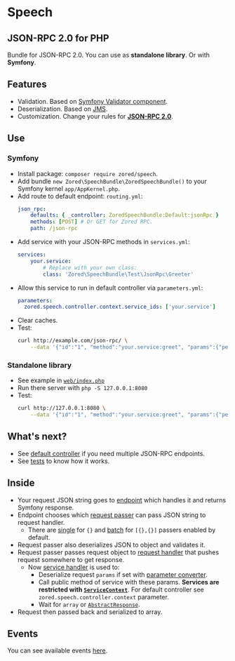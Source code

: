 # Speech
## JSON-RPC 2.0 for PHP
Bundle for JSON-RPC 2.0.
You can use as **standalone library**. Or with **Symfony**.

## Features
- Validation. Based on [Symfony Validator component](https://github.com/symfony/validator).
- Deserialization. Based on [JMS](https://github.com/schmittjoh/serializer).
- Customization. Change your rules for **[JSON-RPC 2.0](http://json-rpc.org/wiki/specification)**.

## Use
### Symfony
- Install package: `composer require zored/speech`.
- Add bundle `new Zored\SpeechBundle\ZoredSpeechBundle()` to your Symfony kernel `app/AppKernel.php`.
- Add route to default endpoint: `routing.yml`:
    ```yaml
    json_rpc:
        defaults: { _controller: ZoredSpeechBundle:Default:jsonRpc }
        methods: [POST] # Or GET for Zored RPC.
        path: /json-rpc
    ```
- Add service with your JSON-RPC methods in `services.yml`:
    ```yaml
    services:
        your.service:
            # Replace with your own class:
            class: 'Zored\SpeechBundle\Test\JsonRpc\Greeter'
    ```
- Allow this service to run in default controller via `parameters.yml`:
    ```yaml
    parameters:
      zored.speech.controller.context.service_ids: ['your.service']
    ```
- Clear caches.
- Test:
    ```bash
    curl http://example.com/json-rpc/ \
        --data '{"id":"1", "method":"your.service:greet", "params":{"person":{"name":"bob","age":19}},"jsonrpc":"2.0"}'
    ```

### Standalone library
- See example in [`web/index.php`](web/index.php)
- Run there server with `php -S 127.0.0.1:8080`
- Test:
    ```bash
    curl http://127.0.0.1:8080 \
        --data '{"id":"1", "method":"your.service:greet", "params":{"person":{"name":"bob","age":19}},"jsonrpc":"2.0"}'
    ```

## What's next?
- See [default controller](src/Controller/DefaultController.php) if you need multiple JSON-RPC endpoints.
- See [tests](test/Endpoint/EndpointTest.php) to know how it works.

## Inside
- Your request JSON string goes to [endpoint](src/Endpoint/Endpoint.php) which handles it and returns Symfony response.
- Endpoint chooses which [request passer](src/Request/Passer/RequestPasserInterface.php) can pass JSON string to request handler.
    - There are [single](src/Request/Passer/SingleRequestPasser.php) for `{}` and [batch](src/Request/Passer/BatchRequestPasser.php) for `[{},{}]` passers enabled by default. 
- Request passer also deserializes JSON to object and validates it.
- Request passer passes request object to [request handler](src/Request/Handler/RequestHandlerInterface.php) that pushes request somewhere to get response.
    - Now [service handler](src/Request/Handler/ServiceHandler.php) is used to:
        - Deserialize request `params` if set with [parameter converter](src/Request/Handler/RequestHandlerInterface.php).
        - Call public method of service with these params. **Services are restricted with [`ServiceContext`](src/Endpoint/Context/ServiceContext.php)**. For default controller see `zored.speech.controller.context` parameter.
        - Wait for `array` or [`AbstractResponse`](src/Response/Entity/AbstractResponse.php).
- Request then passed back and serialized to array.

## Events 
You can see available events [here](src/Event/EventNameInterface.php).
